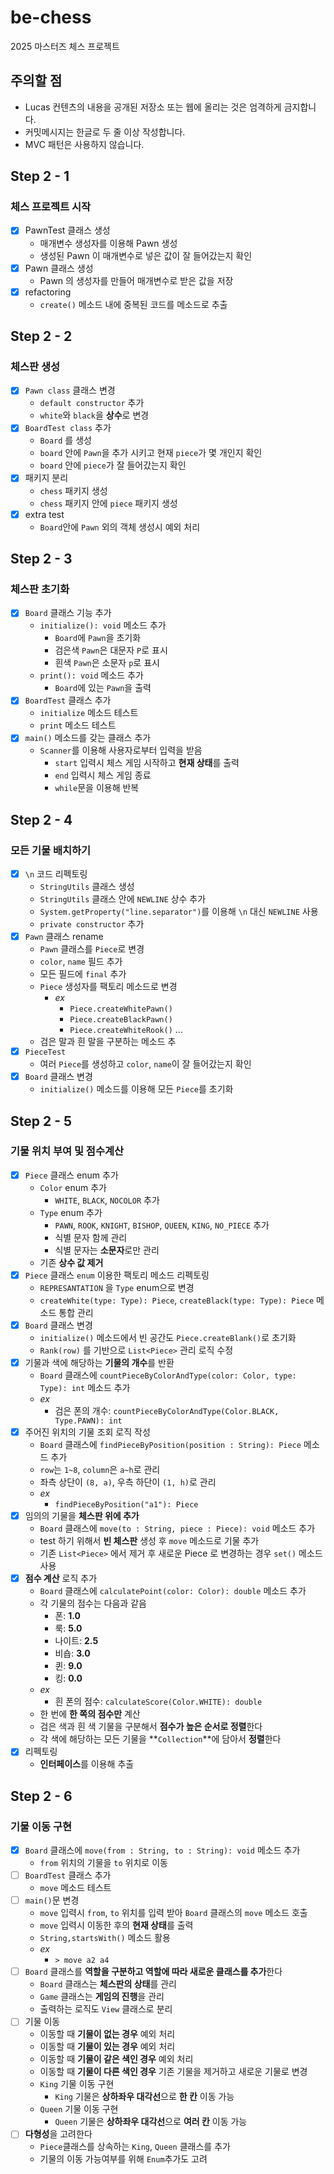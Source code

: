 # be-chess

2025 마스터즈 체스 프로젝트

## 주의할 점

- Lucas 컨텐츠의 내용을 공개된 저장소 또는 웹에 올리는 것은 엄격하게 금지합니다.
- 커밋메시지는 한글로 두 줄 이상 작성합니다.
- MVC 패턴은 사용하지 않습니다.

## Step 2 - 1

### 체스 프로젝트 시작

- [x] PawnTest 클래스 생성
  - 매개변수 생성자를 이용해 Pawn 생성
  - 생성된 Pawn 이 매개변수로 넣은 값이 잘 들어갔는지 확인
- [x] Pawn 클래스 생성
  - Pawn 의 생성자를 만들어 매개변수로 받은 값을 저장
- [x] refactoring
  - `create()` 메소드 내에 중복된 코드를 메소드로 추출

## Step 2 - 2

### 체스판 생성

- [x] `Pawn class` 클래스 변경
  - `default constructor` 추가
  - `white`와 `black`을 **상수**로 변경
- [x] `BoardTest class` 추가
  - `Board` 를 생성
  - `board` 안에 `Pawn`을 추가 시키고 현재 `piece`가 몇 개인지 확인
  - `board` 안에 `piece`가 잘 들어갔는지 확인
- [x] 패키지 분리
  - `chess` 패키지 생성
  - `chess` 패키지 안에 `piece` 패키지 생성
- [x] extra test
  -  `Board`안에 `Pawn` 외의 객체 생성시 예외 처리

## Step 2 - 3

### 체스판 초기화

- [x] `Board` 클래스 기능 추가
  - `initialize(): void` 메소드 추가
    - `Board`에 `Pawn`을 초기화
    - 검은색 `Pawn`은 대문자 `P`로 표시
    - 흰색 `Pawn`은 소문자 `p`로 표시
  - `print(): void` 메소드 추가
    - `Board`에 있는 `Pawn`을 출력
- [x] `BoardTest` 클래스 추가
  - `initialize` 메소드 테스트
  - `print` 메소드 테스트
- [x] `main()` 메소드를 갖는 클래스 추가
  - `Scanner`를 이용해 사용자로부터 입력을 받음
    - `start` 입력시 체스 게임 시작하고 **현재 상태**를 출력
    - `end` 입력시 체스 게임 종료
    - `while`문을 이용해 반복

## Step 2 - 4

### 모든 기물 배치하기

- [x] `\n` 코드 리펙토링
  - `StringUtils` 클래스 생성
  - `StringUtils` 클래스 안에 `NEWLINE` 상수 추가
  - `System.getProperty("line.separator")`를 이용해 `\n` 대신 `NEWLINE` 사용
  - `private constructor` 추가
- [x] `Pawn` 클래스 rename
  - `Pawn` 클래스를 `Piece`로 변경
  - `color`, `name` 필드 추가
  - 모든 필드에 `final` 추가
  - `Piece` 생성자를 팩토리 메소드로 변경
    - _ex_
      - `Piece.createWhitePawn()`
      - `Piece.createBlackPawn()`
      - `Piece.createWhiteRook()` ...
  - 검은 말과 흰 말을 구분하는 메소드 추
- [x] `PieceTest`
  - 여러 `Piece`를 생성하고 `color`, `name`이 잘 들어갔는지 확인
- [x] `Board` 클래스 변경
  - `initialize()` 메소드를 이용해 모든 `Piece`를 초기화

## Step 2 - 5

### 기물 위치 부여 및 점수계산

- [x] `Piece` 클래스 enum 추가
  - `Color` enum 추가
    - `WHITE`, `BLACK`, `NOCOLOR` 추가
  - `Type` enum 추가
    - `PAWN`, `ROOK`, `KNIGHT`, `BISHOP`, `QUEEN`, `KING`, `NO_PIECE` 추가
    - 식별 문자 함께 관리
    - 식별 문자는 **소문자**로만 관리
  - 기존 **상수 값 제거**
- [x] `Piece` 클래스 `enum` 이용한 팩토리 메소드 리펙토링
  - `REPRESANTATION` 을 `Type` enum으로 변경
  - `createWhite(type: Type): Piece`, `createBlack(type: Type): Piece` 메소드 통합 관리
- [x] `Board` 클래스 변경
  - `initialize()` 메소드에서 빈 공간도 `Piece.createBlank()`로 초기화
  - `Rank(row)` 를 기반으로 `List<Piece>` 관리 로직 수정
- [x] 기물과 색에 해당하는 **기물의 개수**를 반환
  - `Board` 클래스에 `countPieceByColorAndType(color: Color, type: Type): int` 메소드 추가
  - _ex_
    - 검은 폰의 개수: `countPieceByColorAndType(Color.BLACK, Type.PAWN): int`
- [x] 주어진 위치의 기물 조회 로직 작성
  - `Board` 클래스에 `findPieceByPosition(position : String): Piece` 메소드 추가
  - `row`는 `1~8`, `column`은 `a~h`로 관리
  - 좌측 상단이 `(8, a)`, 우측 하단이 `(1, h)`로 관리
  - _ex_
    - `findPieceByPosition("a1"): Piece`
- [x] 임의의 기물을 **체스판 위에 추가**
  - `Board` 클래스에 `move(to : String, piece : Piece): void` 메소드 추가
  - test 하기 위해서 **빈 체스판** 생성 후 `move` 메소드로 기물 추가
  - 기존 `List<Piece>` 에서 제거 후 새로운 Piece 로 변경하는 경우 `set()` 메소드 사용
- [x] **점수 계산** 로직 추가
  - `Board` 클래스에 `calculatePoint(color: Color): double` 메소드 추가
  - 각 기물의 점수는 다음과 같음
    - 폰: **1.0**
    - 룩: **5.0**
    - 나이트: **2.5**
    - 비숍: **3.0**
    - 퀸: **9.0**
    - 킹: **0.0**
  - _ex_
    - 흰 폰의 점수: `calculateScore(Color.WHITE): double`
  - 한 번에 **한 쪽의 점수만** 계산
  - 검은 색과 흰 색 기물을 구분해서 **점수가 높은 순서로 정렬**한다
  - 각 색에 해당하는 모든 기물을 **`Collection`**에 담아서 **정렬**한다
- [x] 리펙토링
  - **인터페이스**를 이용해 추출

## Step 2 - 6

### 기물 이동 구현

- [x] `Board` 클래스에 `move(from : String, to : String): void` 메소드 추가
  - `from` 위치의 기물을 `to` 위치로 이동
- [ ] `BoardTest` 클래스 추가
  - `move` 메소드 테스트
- [ ] `main()`문 변경
  - `move` 입력시 `from`, `to` 위치를 입력 받아 `Board` 클래스의 `move` 메소드 호출
  - `move` 입력시 이동한 후의 **현재 상태**를 출력
  - `String,startsWith()` 메소드 활용
  - _ex_
    - `> move a2 a4`
- [ ] `Board` 클래스를 **역할을 구분하고 역할에 따라 새로운 클래스를 추가**한다
  - `Board` 클래스는 **체스판의 상태**를 관리
  - `Game` 클래스는 **게임의 진행**을 관리
  - 출력하는 로직도 `View` 클래스로 분리
- [ ] 기물 이동
  - 이동할 때 **기물이 없는 경우** 예외 처리
  - 이동할 때 **기물이 있는 경우** 예외 처리
  - 이동할 때 **기물이 같은 색인 경우** 예외 처리
  - 이동할 때 **기물이 다른 색인 경우** 기존 기물을 제거하고 새로운 기물로 변경
  - `King` 기물 이동 구현
    - `King` 기물은 **상하좌우 대각선**으로 **한 칸** 이동 가능
  - `Queen` 기물 이동 구현
    - `Queen` 기물은 **상하좌우 대각선**으로 **여러 칸** 이동 가능
- [ ] **다형성**을 고려한다
  - `Piece`클래스를 상속하는 `King`, `Queen` 클래스를 추가
  - 기물의 이동 가능여부를 위해 `Enum`추가도 고려